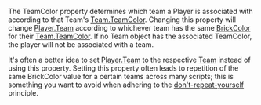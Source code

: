 The TeamColor property determines which team a Player is associated with according to that Team's [Team.TeamColor](https://developer.roblox.com/en-us/api-reference/property/Team/TeamColor). Changing this property will change [Player.Team](https://developer.roblox.com/en-us/api-reference/property/Player/Team) according to whichever team has the same [BrickColor](https://developer.roblox.com/en-us/api-reference/datatype/BrickColor) for their [Team.TeamColor](https://developer.roblox.com/en-us/api-reference/property/Team/TeamColor). If no Team object has the associated TeamColor, the player will not be associated with a team.

It's often a better idea to set [Player.Team](https://developer.roblox.com/en-us/api-reference/property/Player/Team) to the respective [Team](https://developer.roblox.com/en-us/api-reference/class/Team) instead of using this property. Setting this property often leads to repetition of the same BrickColor value for a certain teams across many scripts; this is something you want to avoid when adhering to the [don't-repeat-yourself](https://en.wikipedia.org/wiki/Don%27t_repeat_yourself) principle.